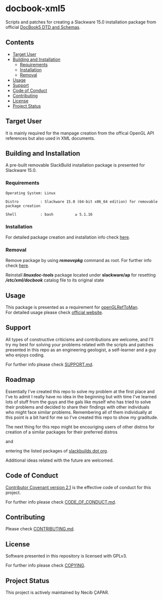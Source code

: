 # docbook-xml5

Scripts and patches for creating a Slackware 15.0 installation package from
official [DocBook5 DTD and Schemas](https://docbook.org/xml/5.0/docbook-5.0.zip).

## Contents

* [Target User](#target-user)
* [Building and Installation](#building-and-installation)
  - [Requirements](#requirements)
  - [Installation](#installation)
  - [Removal](#removal)
* [Usage](#usage)
* [Support](#support)
* [Code of Conduct](#code-of-conduct)
* [Contributing](#contributing)
* [License](#license)
* [Project Status](#project-status)

## Target User

It is mainly required for the manpage creation from the offical OpenGL API
references but also used in XML documents.

## Building and Installation

A pre-built removable SlackBuild installation package is presented for Slackware 15.0.

### Requirements

    Operating System: Linux

    Distro          : Slackware 15.0 (64-bit x86_64 edition) for removable package creation

    Shell           : bash          ≥ 5.1.16

### Installation

For detailed package creation and installation info check [here][slackbuildsHowTo].

### Removal

Remove package by using **_removepkg_** command as root. For further info check [here][slackwarePkgRmv].

Reinstall **_linuxdoc-tools_** package located under **slackware/ap** for resetting
**_/etc/xml/docbook_** catalog file to its original state 

## Usage

This package is presented as a requirement for [openGLRefToMan](https://github.com/N-Tek/openGLRefToMan).  
For detailed usage please check [official website](https://www.docbook.org).

## Support

All types of constructive criticisms and contributions are welcome, and I'll
try my best for solving your problems related with the scripts and patches
presented in this repo as an engineering geologist, a self-learner and a guy
who enjoys coding.

For further info please check [SUPPORT.md](./SUPPORT.md).

## Roadmap

Essentially I've created this repo to solve my problem at the first place and
I've to admit I really have no idea in the beginning but with time I've learned
lots of stuff from the guys and the gals like myself who has tried to solve their
problems and decided to share their findings with other individuals who might
face similar problems. Remembering all of them individually at this point is
a bit hard for me so I've created this repo to show my graditude.

The next thing for this repo might be encouriging users of other distros for creation
of a similar packages for their preferred distros

and

entering the listed packages of [slackbuilds dot org](https://slackbuilds.org).

Additional ideas related with the future are welcomed.

## Code of Conduct

[Contributor Covenant version 2.1][CoC] is the effective code of conduct for this
project.

For further info please check [CODE_OF_CONDUCT.md](./CODE_OF_CONDUCT.md).

## Contributing

Please check [CONTRIBUTING.md](./CONTRIBUTING.md).

## License

Software presented in this repository is licensed with GPLv3.

For further info please check [COPYING](./COPYING).

## Project Status

This project is actively maintained by Necib ÇAPAR.

[slackbuildsHowTo]: https://slackbuilds.org/howto/
[slackwarePkgRmv]: https://www.slackbook.org/beta/#pkg_install-remove-upgrade
[CoC]: https://www.contributor-covenant.org/version/2/1/code_of_conduct.html

